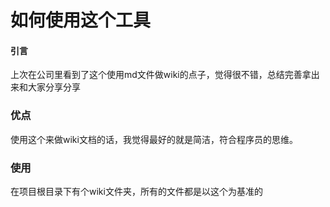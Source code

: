 # 如何使用这个工具
#### 引言
上次在公司里看到了这个使用md文件做wiki的点子，觉得很不错，总结完善拿出来和大家分享分享

### 优点
使用这个来做wiki文档的话，我觉得最好的就是简洁，符合程序员的思维。

### 使用
在项目根目录下有个wiki文件夹，所有的文件都是以这个为基准的
